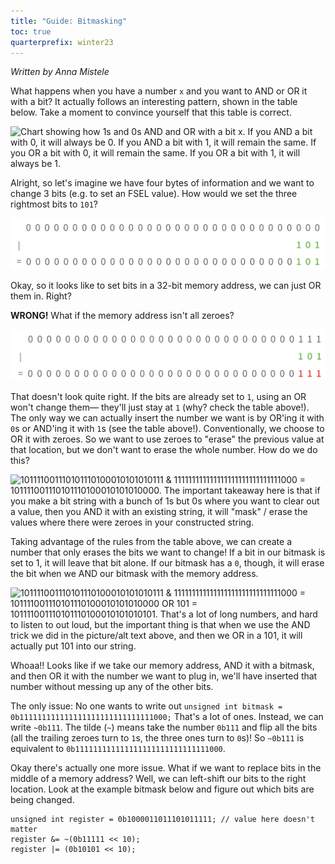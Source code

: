 ```yaml
---
title: "Guide: Bitmasking"
toc: true
quarterprefix: winter23
---
```


_Written by Anna Mistele_

What happens when you have a number `x` and you want to AND or OR it with a bit? It actually follows an interesting 
pattern, shown in the table below. Take a moment to convince yourself that this table is correct.

![Chart showing how 1s and 0s AND and OR with a bit x. If you AND a bit with 0, it will always be 0. If you AND a bit
with 1, it will remain the same. If you OR a bit with 0, it will remain the same. If you OR a bit with 1, it will
always be 1.](images/and-or-chart.png)

Alright, so let's imagine we have four bytes of information and we want to change 3 bits (e.g. to set an FSEL value). 
How would we set the three rightmost bits to `101`?

![00000000000000000000000000000000 OR 101 = 00000000000000000000000000000101](images/bitmasking1.png)

Okay, so it looks like to set bits in a 32-bit memory address, we can just OR them in. Right? 

**WRONG!** What if the memory address isn't all zeroes?

![00000000000000000000000000000111 OR 101 = 00000000000000000000000000000111](images/bitmasking2.png)

That doesn't look quite right. If the bits are already set to `1`, using an OR won't change them—
they'll just stay at `1` (why? check the table above!). The only way we can actually insert the number we want is 
by OR'ing it with `0`s or AND'ing it with `1`s (see the table above!). Conventionally, we choose to OR it with zeroes. 
So we want to use zeroes to "erase" the previous value at that location, but we don't want to erase the whole number. 
How do we do this?

![101111001110101110100010101010111 & 111111111111111111111111111111000 = 101111001110101110100010101010000. The important
takeaway here is that if you make a bit string with a bunch of 1s but 0s where you want to clear out a value, then you AND
it with an existing string, it will "mask" / erase the values where there were zeroes in your constructed string.](images/bitmasking3.png)

Taking advantage of the rules from the table above, we can create a number that only erases the bits we want to change! 
If a bit in our bitmask is set to 1, it will leave that bit alone. If our bitmask has a `0`, though, it will erase the bit 
when we AND our bitmask with the memory address.

![101111001110101110100010101010111 & 111111111111111111111111111111000 = 101111001110101110100010101010000 OR 101 = 101111001110101110100010101010101.
That's a lot of long numbers, and hard to listen to out loud, but the important thing is that when we use the AND trick we did in the
picture/alt text above, and *then* we OR in a `101`, it will actually put `101` into our string.](images/bitmasking4.png)

Whoaa!! Looks like if we take our memory address, AND it with a bitmask, and then OR it with the number we want to plug in, we'll have inserted that 
number without messing up any of the other bits.

The only issue: No one wants to write out `unsigned int bitmask = 0b111111111111111111111111111111000;` That's a lot of ones. 
Instead, we can write `~0b111`. The tilde (`~`) means take the number `0b111` and flip all the bits (all the trailing zeroes 
turn to `1`s, the three ones turn to `0`s)! So `~0b111` is equivalent to `0b111111111111111111111111111111000`.

Okay there's actually one more issue. What if we want to replace bits in the middle of a memory address? Well, we can left-shift our bits to the right 
location. Look at the example bitmask below and figure out which bits are being changed.

```
unsigned int register = 0b1000011011101011111; // value here doesn't matter
register &= ~(0b11111 << 10);
register |= (0b10101 << 10);
```
